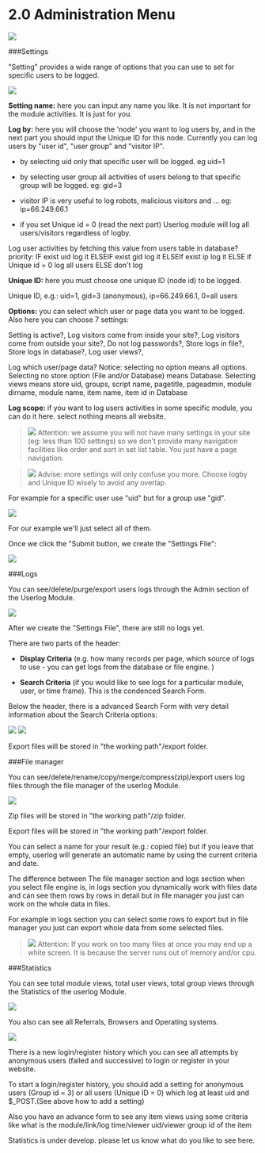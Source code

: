# 2.0 Administration Menu

![](../assets/image001.png)

###Settings

"Setting" provides a wide range of options that you can use to set for specific users to be logged.

![](../assets/settings1.png)


**Setting name:** here you can input any name you like. It is not important for the module activities. It is just for you.

**Log by:** here you will choose the 'node' you want to log users by, and in the next part you should input the Unique ID for this node. Currently you can log users by "user id", "user group" and "visitor IP".

- by selecting uid only that specific user will be logged. eg uid=1

- by selecting user group all activities of users belong to that specific group will be logged. eg: gid=3

- visitor IP is very useful to log robots, malicious visitors and ... eg: ip=66.249.66.1

- if you set Unique id = 0 (read the next part) Userlog module will log all users/visitors regardless of logby.

Log user activities by fetching this value from users table in database? priority: IF exist uid log it ELSEIF exist gid log it ELSEIf exist ip log it ELSE if Unique id = 0 log all users ELSE don't log

**Unique ID:** here you must choose one unique ID (node id) to be logged.

Unique ID, e.g.: uid=1, gid=3 (anonymous), ip=66.249.66.1, 0=all users

**Options:** you can select which user or page data you want to be logged. Also here you can choose 7 settings:

Setting is active?, Log visitors come from inside your site?, Log visitors come from outside your site?, Do not log passwords?, Store logs in file?, Store logs in database?, Log user views?,

Log which user/page data? Notice: selecting no option means all options. Selecting no store option (File and/or Database) means Database. Selecting views means store uid, groups, script name, pagetitle, pageadmin, module dirname, module name, item name, item id in Database

**Log scope:** if you want to log users activities in some specific module, you can do it here.
select nothing means all website.

>![](../assets/info/important.png) Attention: we assume you will not have many settings in your site (eg: less than 100 settings) so we don't provide many navigation facilities like order and sort in set list table. You just have a page navigation.


>![](../assets/info/info.png) Advise: more settings will only confuse you more. Choose logby and Unique ID wisely to avoid any overlap.

For example for a specific user use "uid" but for a group use "gid".

![](../assets/settings2.png)

For our example we'll just select all of them.

Once we click the "Submit button, we create the "Settings File":

![](../assets/settings3.png)


###Logs

You can see/delete/purge/export users logs through the Admin section of the Userlog Module.

![](../assets/logs1.png)

After we create the "Settings File", there are still no logs yet. 

There are two parts of the header:
* **Display Criteria** (e.g. how many records per page, which source of logs to use - you can get logs from the database or file engine. )

* **Search Criteria** (if you would like to see logs for a particular module, user, or time frame). This is the condenced Search Form.

Below the header, there is a advanced Search Form with very detail information about the Search Criteria options:

![](../assets/logs2.png)
![](../assets/logs3.png)

Export files will be stored in "the working path"/export folder.


###File manager

You can see/delete/rename/copy/merge/compress(zip)/export users log files through the file manager of the userlog Module.

![](../assets/fileManager.png)

Zip files will be stored in "the working path"/zip folder.

Export files will be stored in "the working path"/export folder.

You can select a name for your result (e.g.: copied file) but if you leave that empty, userlog will generate an automatic name by using the current criteria and date.

The difference between The file manager section and logs section when you select file engine is, in logs section you dynamically work with files data and can see them rows by rows in detail but in file manager you just can work on the whole data in files.

For example in logs section you can select some rows to export but in file manager you just can export whole data from some selected files.

>![](../assets/info/important.png) Attention: If you work on too many files at once you may end up a white screen. It is because the server runs out of memory and/or cpu.

###Statistics

You can see total module views, total user views, total group views through the Statistics of the userlog Module.

![](../assets/stats1.png)


You also can see all Referrals, Browsers and Operating systems.

![](../assets/stats2.png)

There is a new login/register history which you can see all attempts by anonymous users (failed and successive) to login or register in your website.

To start a login/register history, you should add a setting for anonymous users (Group id = 3) or all users (Unique ID = 0) which log at least uid and $_POST.(See above how to add a setting)

Also you have an advance form to see any item views using some criteria like what is the module/link/log time/viewer uid/viewer group id of the item

Statistics is under develop. please let us know what do you like to see here.

